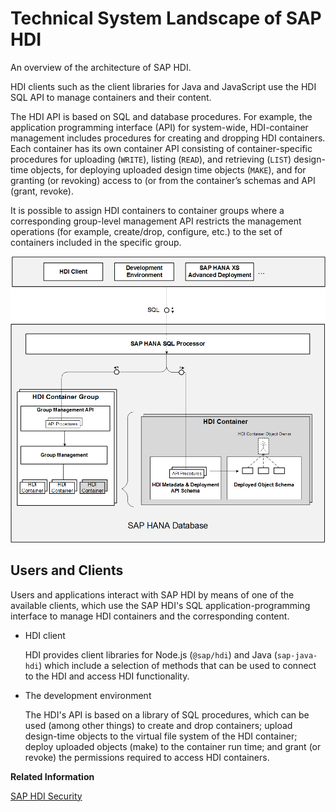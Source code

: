 <!-- loiod3751b1d135b454e8f0606b9f1e22b70 -->

# Technical System Landscape of SAP HDI

An overview of the architecture of SAP HDI.

HDI clients such as the client libraries for Java and JavaScript use the HDI SQL API to manage containers and their content.

The HDI API is based on SQL and database procedures. For example, the application programming interface \(API\) for system-wide, HDI-container management includes procedures for creating and dropping HDI containers. Each container has its own container API consisting of container-specific procedures for uploading \(`WRITE`\), listing \(`READ`\), and retrieving \(`LIST`\) design-time objects, for deploying uploaded design time objects \(`MAKE`\), and for granting \(or revoking\) access to \(or from the container’s schemas and API \(grant, revoke\).

It is possible to assign HDI containers to container groups where a corresponding group-level management API restricts the management operations \(for example, create/drop, configure, etc.\) to the set of containers included in the specific group.

![](images/SAP_HDI_Architecture_9dee975.png)



<a name="loiod3751b1d135b454e8f0606b9f1e22b70__section_t4q_2vt_ngb"/>

## Users and Clients

Users and applications interact with SAP HDI by means of one of the available clients, which use the SAP HDI's SQL application-programming interface to manage HDI containers and the corresponding content.

-   HDI client

    HDI provides client libraries for Node.js \(`@sap/hdi`\) and Java \(`sap-java-hdi`\) which include a selection of methods that can be used to connect to the HDI and access HDI functionality.

-   The development environment

    The HDI's API is based on a library of SQL procedures, which can be used \(among other things\) to create and drop containers; upload design-time objects to the virtual file system of the HDI container; deploy uploaded objects \(make\) to the container run time; and grant \(or revoke\) the permissions required to access HDI containers.


**Related Information**  


[SAP HDI Security](sap-hdi-security-d9e5051.md "An overview of the tools used to configure and ensure security in the SAP HANA Deployment Infrastructure (HDI).")

